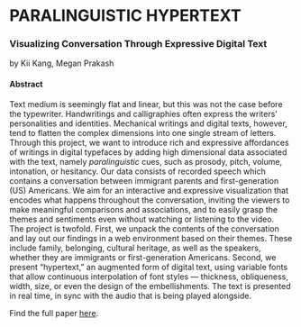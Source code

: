 # PARALINGUISTIC HYPERTEXT
### Visualizing Conversation Through Expressive Digital Text

by Kii Kang, Megan Prakash


#### Abstract

Text medium is seemingly flat and linear, but this was not the case before the typewriter. Handwritings and calligraphies often express the writers’ personalities and identities. Mechanical writings and digital texts, however, tend to flatten the complex dimensions into one single stream of letters. Through this project, we want to introduce rich and expressive affordances of writings in digital typefaces by adding high dimensional data associated with the text, namely <i>paralinguistic</i> cues, such as prosody, pitch, volume, intonation, or hesitancy. Our data consists of recorded speech which contains a conversation between immigrant parents and first-generation (US) Americans. We aim for an interactive and expressive visualization that encodes what happens throughout the conversation, inviting the viewers to make meaningful comparisons and associations, and to easily grasp the themes and sentiments even without watching or listening to the video.<br>
The project is twofold. First, we unpack the contents of the conversation and lay out our findings in a web environment based on their themes. These include family, belonging, cultural heritage, as well as the speakers, whether they are immigrants or first-generation Americans. Second, we present “hypertext,” an augmented form of digital text, using variable fonts that allow continuous interpolation of font styles — thickness, obliqueness, width, size, or even the design of the embellishments. The text is presented in real time, in sync with the audio that is being played alongside.

Find the full paper [here](final/paper.pdf).
